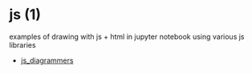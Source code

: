 # js (1)
examples of drawing with js + html in jupyter notebook using various js libraries

+ [js_diagrammers](js_diagrammers.ipynb)
